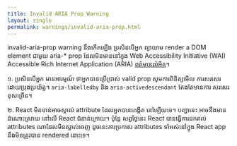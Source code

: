 ```yaml
---
title: Invalid ARIA Prop Warning
layout: single
permalink: warnings/invalid-aria-prop.html
---
```


invalid-aria-prop warning នឹងកើតឡើង ប្រសិនបើអ្នក ព្យាយាម render a DOM element ជាមួយ aria-* prop ដែលមិនមាននៅក្នុង Web Accessibility Initiative (WAI) Accessible Rich Internet Application (ARIA) [ពត៌មានលំអិត](https://www.w3.org/TR/wai-aria-1.1/#states_and_properties)។

១. ប្រសិនបើអ្នក មានអារម្មណ៍ ថាអ្នកបានប្រើប្រាស់ valid prop សូមការពិនិត្យមើល ការសរសេរ ដោយប្រុងប្រយ័ត្ន។ `aria-labelledby` និង `aria-activedescendant` តែងតែមានការ សរសេរខុសច្រើន។

២. React មិនទាន់អាចស្គាល់ attribute ដែលអ្នកបានបង្កើត នៅឡើយទេ។ បញ្ហានេះ អាចនឹងមានដំណោះស្រាយ នៅលើ React ជំនាន់ក្រោយ។ ប៉ុន្តែ សព្វថ្ងៃនេះ React បានធ្វើការដករាល់ attributes ណាដែលមិនស្គាល់ចេញ ដូចនេះការប្រកាស attributes ទាំអស់នៅក្នុង React app នឹងមិនត្រូវបាន rendered នោះទេ។